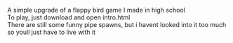 A simple upgrade of a flappy bird game I made in high school  
To play, just download and open intro.html  
There are still some funny pipe spawns, but i havent looked into it too much so youll just have to live with it
